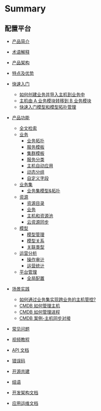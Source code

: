 # Summary

## 配置平台
* [产品简介](UserGuide/Introduce/Overview.md)
* [术语解释](UserGuide/Term/Term.md)
* [产品架构](UserGuide/Architecture/Architecture.md)
* [特点及优势](UserGuide/Advantage/Advantages.md)
* [快速入门]()
    * [如何创建业务并导入主机到业务中](UserGuide/QuickStart/case1.md)
    * [主机由 A 业务模块转移到 B 业务模块](UserGuide/QuickStart/case2.md)
    * [快速入门模型和模型拓扑管理](UserGuide/QuickStart/case3.md)
* [产品功能]()
    * [全文检索](UserGuide/Feature/Fulltext.md)
    * [业务]()
        * [业务拓扑](UserGuide/Feature/BusinessTopology.md)
        * [服务模板](UserGuide/Feature/ServiceTemp.md)
        * [集群模板](UserGuide/Feature/SetTemp.md)
        * [服务分类](UserGuide/Feature/ServiceType.md)
        * [主机自动应用](UserGuide/Feature/HostAuto.md)
        * [动态分组](UserGuide/Feature/CustomQuery.md)
        * [自定义字段](UserGuide/Feature/Customize.md)
    * [业务集]()
        * [业务集模型&拓扑](UserGuide/Feature/Business-set.md)
    * [资源]()
        * [资源目录](UserGuide/Feature/Instance.md)
        * [业务](UserGuide/Feature/BusinessManagement.md)
        * [主机和资源池](UserGuide/Feature/ResourcePool.md)
        * [云资源同步](UserGuide/Feature/CloudResource.md)
    * [模型]()
        * [模型管理](UserGuide/Feature/Model.md)
        * [模型关系](UserGuide/Feature/ModelRelation.md)
        * [关联类型](UserGuide/Feature/ModelRelationType.md)
    * [运营分析]()
        * [操作审计](UserGuide/Feature/OperationalAudit.md)
        * [运营统计](UserGuide/Feature\Statistics.md)
    * [平台管理]()
        * [全局配置](UserGuide/Feature/global-settings.md)
* [场景实践]()
    * [如何通过业务集实现跨业务的主机管控?](UserGuide/UserCase/Use-Business-set-to-cover-cross-business-host-manage.md)
    * [CMDB 如何管理主机](UserGuide/UserCase/CMDB_management_hosts.md)
    * [CMDB 如何管理进程](UserGuide/UserCase/CMDB_management_process.md)
    * [CMDB 案例-主机同步对接](UserGuide/UserCase/CMDB_integration.md)
* [常见问题](UserGuide/FAQ/FAQ.md)
* [视频教程](../Vedios.md)
* [API 文档](APIDocs/cc/README.md)
* [错误码](../ErrorCode/cmdb.md)
* [开源共建](https://github.com/TencentBlueKing/bk-cmdb)      
* [结语](UserGuide/Conclusion/Conclusion.md)

* [开发架构文档](Architecture/SUMMARY.md)

* [应用运维文档](Operation/SUMMARY.md)


